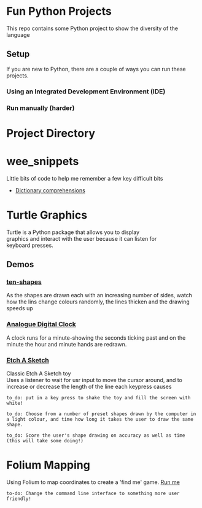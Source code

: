 # Fun Python Projects

This repo contains some Python project to show the diversity of the language

## Setup 
If you are new to Python, there are a couple of ways you can run these projects.

### Using an Integrated Development Environment (IDE)
### Run manually (harder)

# Project Directory

# wee_snippets
Little bits of code to help me remember a few key difficult bits <br>
- [Dictionary comprehensions](_wee_snippets/dictionary_comprehensions.py)

# Turtle Graphics

Turtle is a Python package that allows you to display <br>
graphics and interact with the user because it can listen for <br>
keyboard presses.

## Demos
### [ten-shapes](turtle_graphics/01_ten_shapes/main.py)
As the shapes are drawn each with an increasing number of sides, watch
how the lins change colours randomly, the lines thicken and the drawing
speeds up

### [Analogue Digital Clock](turtle_graphics/02_digital_analogue_clock/main.py)
A clock runs for a minute-showing the seconds ticking past
and on the minute the hour and minute hands are redrawn.

### [Etch A Sketch](turtle_graphics/03_etch_a_sketch/main.py )
Classic Etch A Sketch toy <br>
Uses a listener to wait for usr input to move the cursor around,
and to increase or decrease the length of the line each keypress
causes

`to_do: put in a key press to shake the toy and fill the screen with white!`

`to_do: Choose from a number of preset shapes drawn by the computer in a light colour, and time
how long it takes the user to draw the same shape.`

`to_do: Score the user's shape drawing on accuracy as well as time (this will take some doing!)`

# Folium Mapping
Using Folium to map coordinates to create a 'find me' game.
[Run me](./where_on_earth/main.py)

`to-do: Change the command line interface to something more user friendly!`